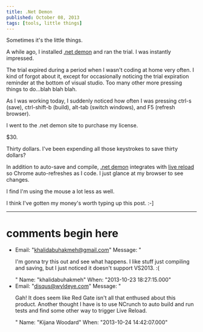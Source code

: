```yaml
---
title: .Net Demon
published: October 08, 2013
tags: [tools, little things]
---
```



Sometimes it's the little things.

A while ago, I installed [.net demon] and ran the trial. I was instantly impressed. 

The trial expired during a period when I wasn't coding at home very often. I kind of forgot about it, except for occasionally noticing the trial expiration reminder at the bottom of visual studio. Too many other more pressing things to do...blah blah blah.

As I was working today, I suddenly noticed how often I was pressing ctrl-s (save), ctrl-shift-b (build), alt-tab (switch windows), and F5 (refresh browser).

I went to the .net demon site to purchase my license. 

$30. 

Thirty dollars. I've been expending all those keystrokes to save thirty dollars?

In addition to auto-save and compile, [.net demon] integrates with [live reload] so Chrome auto-refreshes as I code. I just glance at my browser to see changes.

I find I'm using the mouse a lot less as well.

I think I've gotten my money's worth typing up this post. :-]


[.net demon]: https://www.red-gate.com/products/dotnet-development/dotnet-demon/
[live reload]: https://chrome.google.com/webstore/detail/livereload/jnihajbhpnppcggbcgedagnkighmdlei

---
# comments begin here

- Email: "khalidabuhakmeh@gmail.com"
  Message: "<p>I'm gonna try this out and see what happens. I like stuff just compiling and saving, but I just noticed it doesn't support VS2013. :(</p>"
  Name: "khalidabuhakmeh"
  When: "2013-10-23 18:27:15.000"
- Email: "disqus@wyldeye.com"
  Message: "<p>Gah! It does seem like Red Gate isn't all that enthused about this product. Another thought I have is to use NCrunch to auto build and run tests and find some other way to trigger Live Reload.</p>"
  Name: "Kijana Woodard"
  When: "2013-10-24 14:42:07.000"